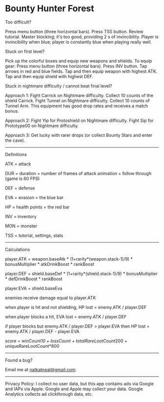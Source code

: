 # Bounty Hunter Forest

Too difficult?

Press menu button (three horizontal bars).
Press TSS button.
Review tutorial. 
Master blocking; it's too good, providing 2 s of invincibility.
Player is invincibility when blue; player is constantly blue when playing really well.

Stuck on first level?

Pick up the colorful boxes and equip new weapons and shields.
To equip gear:
Press menu button (three horizontal bars).
Press INV button.
Tap arrows in red and blue fields.
Tap and then equip weapon with highest ATK.
Tap and then equip shield with highest DEF.

Stuck in nightmare difficulty / cannot beat final level?

Approach 1:
Fight Carrick on Nightmare difficulty.
Collect 10 counts of the shield Carrick.
Fight Tunnel on Nightmare difficulty.
Collect 10 counts of Tunnel Arm.
This equipment has good drop rates and receives a match bonus.

Approach 2:
Fight Yip for Protoshield on Nightmare difficulty.
Fight Sip for Prototype00 on Nightmare difficulty.

Approach 3:
Get lucky with rarer drops (or collect Bounty Stars and enter the cave).

---
Definitions

ATK = attack

DUR = duration = number of frames of attack animation + follow through (game is 60 FPS)

DEF = defense

EVA = evasion = the blue bar

HP = health points = the red bar

INV = inventory

MON = monster

TSS = tutorial, settings, stats

---
Calculations

player.ATK = weapon.baseAtk * (1+rarity*(weapon.stack-1)/9) * bonusMultiplier * atkDrinkBoost * rankBoost

player.DEF = shield.baseDef * (1+rarity*(shield.stack-1)/9) * bonusMultiplier * defDrinkBoost * rankBoost

player.EVA = shield.baseEva


enemies receive damage equal to player.ATK
 
when player is hit and not shielding, HP lost = enemy.ATK / player.DEF

when player blocks a hit, EVA lost = enemy.ATK / player.DEF

if player blocks but enemy.ATK / player.DEF > player.EVA then HP lost = enemy.ATK / player.DEF - player.EVA


score = winCount*10 + lossCount + totalRareLootCount*200 + uniqueRareLootCount*800

---
Found a bug?

Email me at natkatneal@gmail.com.

---
Privacy Policy:
I collect no user data, but this app contains ads via Google and IAPs via Apple.  Google and Apple may collect your data.  Google Analytics collects ad clickthrough data, etc.
